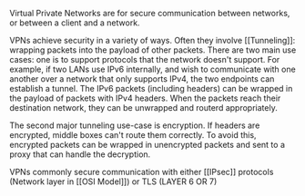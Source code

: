 Virtual Private Networks are for secure communication between networks, or between a client and a network.

VPNs achieve security in a variety of ways.  Often they involve [[Tunneling]]: wrapping packets into the payload of other packets.  There are two main use cases: one is to support protocols that the network doesn't support.  For example, if two LANs use IPv6 internally, and wish to communicate with one another over a network that only supports IPv4, the two endpoints can establish a tunnel.  The IPv6 packets (including headers) can be wrapped in the payload of packets with IPv4 headers.  When the packets reach their destination network, they can be unwrapped and routerd appropriately.

The second major tunneling use-case is encryption.  If headers are encrypted, middle boxes can't route them correctly.  To avoid this, encrypted packets can be wrapped in unencrypted packets and sent to a proxy that can handle the decryption.

VPNs commonly secure communication with either [[IPsec]] protocols (Network layer in [[OSI Model]]) or TLS (LAYER 6 OR 7)